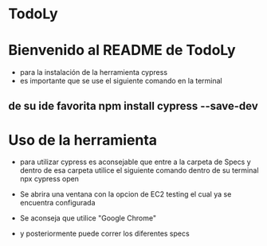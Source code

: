 # TodoLy

# Bienvenido al README de TodoLy
- para la instalación de la herramienta cypress 
- es importante que se use el siguiente comando en la terminal 
## de su ide favorita npm install cypress --save-dev

# Uso de la herramienta 
- para utilizar cypress es aconsejable que entre a la carpeta de Specs y dentro de esa carpeta utilice el siguiente comando dentro de su terminal npx cypress open 

- Se abrira una ventana con la opcion de EC2 testing el cual ya se encuentra configurada 

- Se aconseja que utilice "Google Chrome"
- y posteriormente puede correr los diferentes specs  